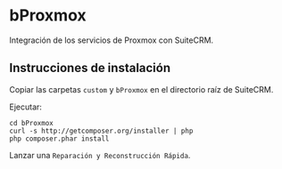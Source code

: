 # bProxmox
Integración de los servicios de Proxmox con SuiteCRM.

## Instrucciones de instalación
Copiar las carpetas `custom` y `bProxmox` en el directorio raíz de SuiteCRM.

Ejecutar:
```
cd bProxmox
curl -s http://getcomposer.org/installer | php
php composer.phar install
```

Lanzar una `Reparación y Reconstrucción Rápida`.

